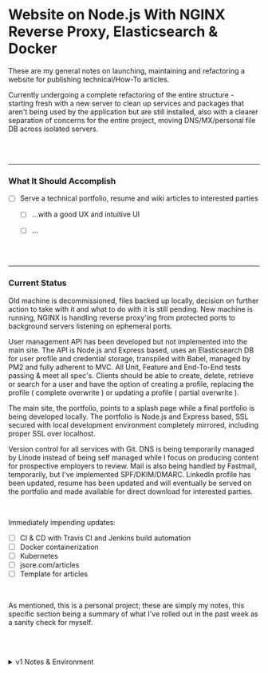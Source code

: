 # Website on Node.js With NGINX Reverse Proxy, Elasticsearch & Docker

These are my general notes on launching, maintaining and refactoring a website for publishing technical/How-To articles.

Currently undergoing a complete refactoring of the entire structure - starting fresh with a new server to clean up services and packages that aren't being used by the application but are still installed, also with a clearer separation of concerns for the entire project, moving DNS/MX/personal file DB across isolated servers.

<br><br>



--------------------------------------------------------------------------------
### What It Should Accomplish

- [ ] Serve a technical portfolio, resume and wiki articles to interested parties
    - [ ] ...with a good UX and intuitive UI
    - [ ] ...


<br><br>



--------------------------------------------------------------------------------
### Current Status

Old machine is decommissioned, files backed up locally, decision on further action to take with it and what to do with it is still pending. New machine is running, NGINX is handling reverse proxy'ing from protected ports to background servers listening on ephemeral ports.

User management API has been developed but not implemented into the main site. The API is Node.js and Express based, uses an Elasticsearch DB for user profile and credential storage, transpiled with Babel, managed by PM2 and fully adherent to MVC. All Unit, Feature and End-To-End tests passing & meet all spec's. Clients should be able to create, delete, retrieve or search for a user and have the option of creating a profile, replacing the profile ( complete overwrite ) or updating a profile ( partial overwrite ).

The main site, the portfolio, points to a splash page while a final portfolio is being developed locally. The portfolio is Node.js and Express based, SSL secured with local development environment completely mirrored, including proper SSL over localhost.

Version control for all services with Git. DNS is being temporarily managed by Linode instead of being self managed while I focus on producing content for prospective employers to review. Mail is also being handled by Fastmail, temporarily, but I've implemented SPF/DKIM/DMARC. LinkedIn profile has been updated, resume has been updated and will eventually be served on the portfolio and made available for direct download for interested parties.

<br>

Immediately impending updates:

- [ ] CI & CD with Travis CI and Jenkins build automation
- [ ] Docker containerization
- [ ] Kubernetes
- [ ] jsore.com/articles
- [ ] Template for articles

<br>

As mentioned, this is a personal project; these are simply my notes, this specific section being a summary of what I've rolled out in the past week as a sanity check for myself.





<br><br>
<details>

<summary>v1 Notes & Environment</summary>

<br><br>
<hr>



## Development Flow
( & some other things I've come across )

<br>

#### HTTPS in development environments
One of the first things I ran into was getting HTTPS set up correctly in production (running on
a Linode VM) <b>AND</b> in development (locally, on my macbook).

Let's Encrypt got my production environment and domain set up easy-peasy, but my local development
space...not so much.

Problem?

Getting HTTPS recognized on `localhost` because I wanted development and production mirrored as
much as possible, to help mitigate any future issues I might come across deploying my code from
an HTTP based environment to one secured with HTTPS.

Finally, instead of self-signing a cert and forcing my browser to accept it, I found this:<br>
https://github.com/FiloSottile/mkcert

Again, my development environment is on a macOS.

<br>

Install:

`$ brew install mkcert`

<br>

I wanted this working in Firefox too, not just Chrome:

`$ brew install nss`

<br>

Create the psuedo/local CA:
```
$ mkcert -install
> Using the local CA at "/Users/jsorensen/Library/Application Support/mkcert"
> Password: (for sudo)
> The local CA is now installed in the system trust store!
> The local CA is now installed in the Firefox trust store (requires browser restart)!
```

<br>

Sign some certs, optionally adding additional domains or aliases if you have any configured:
```
$ mkcert somedomain.com localhost 127.0.0.1 ::1
> Using the local CA at "/Users/jsorensen/Library/Application Support/mkcert"
>
> Created a new certificate valid for the following names
>  - "somedomain.com"
>  - "localhost"
>  - "127.0.0.1"
>  - "::1"
>
> The certificate is at "./somedomain.com+3.pem" and the key at "./somedomain.com+3-key.pem"
```

<br>

Since I'm using a Node.js architecture, I also had to tell Node where to look for the new CA by
setting a specific Node environment variable...

`$ export NODE_EXTRA_CA_CERTS="$(mkcert -CAROOT)/rootCA.pem"    # <-- from your project's root`

<br>

...and because I prefer not to tack on a port number at the end of the URL where my Node server can
be reached, it's required that the Node server is started with `sudo` permissions to get around a pesky
`EACCES` error message, where Node isn't able to access port 443

`$ sudo npm start`

<br>

Now, set the path to your newly created certificate and key files when you call `createServer()`
```javascript
// bring in modules
const fs = require('fs');
const https = require('https');
const express = require('express');
// start an express instance
const app = express();
const httpsOptions = {
    // by default, these files are found at your
    // user's root directory ( ~/ )
    key: fs.readFileSync('path/to/the-key.pem'),
    cert: fs.readFileSync('path/to/the-cert.pem'),
};
// tell the server to start listening
https.createServer(httpsOptions, app).listen(443, () => console.log('https ready'));
```

<br>

Kind of dirty, since Chrome still throws a warning that the sight is untrusted, but my goal has
essentially been acheived - get traffic flowing through HTTPS in dev.

<br>

<b>Note:</b><br>
Be <i>abunduntly</i> aware that the key this tool generates needs to be
absolutely secured. At this time, I'm gonna be paranoid and not publicly detail the steps I took.



<br><br>

#### Moving from Apache to Node.js/Express

<br><br>
<hr>

## Site Architecture

- It will not process a lot of data
- Mostly middleware, other services do heavy lifting
- Async nature for handling multiple requests from different sources

```
.-------------------. .--------------------.
|    web browser    | |   mobile browser   |    <-- what needs to be visually pleasing & accessible
'-------------------' '--------------------'
.------------------------------------------.
|             REST API service             |    <-- what needs to be developed
'------------------------------------------'
.-----------------. .----------------------.
|       DB        | |    REST middleware   |    <-- what needs to be secured
|  Postgre SQL    | |       & services     |
'-----------------' '----------------------'
```

<br>

### Prerequisites

<b>Key Node Modules</b>

<i>items with --> * <-- are maybes</i>

Express
> - expose app data
> - manage HTTP requests
> - handle HTTPS security
> - routing API endpoints

Passport *
> - user authentication
> - session management
>     (possible replacement: Axios)

Webpack *
> - production vs development environment management
> - config options handler
>     (possible replacement: PM2)

Mocha
> - unit testing

<br>

<b>Keeping the Node application running after server restarts or SSH session exits</b>

Webpack is handling restarting ( rebuilding ) the app when a file is updated or
an error is thrown. It does not, however, handle a ( SSH ) session ending; if the
session is killed all the child processes stemmed from that session are killed as well.

This can be handled two ways:

1) Running the Node process in the background and manaully handling `STDOUT` and
`STDERR` so that Node won't receive broken pipe errors ( and then crash ) when the
Node server tries to `console.log` or `error` something to the terminal:

    ```
                                      |     pipes new log      |
                                      |---- messages here -----|
    |------ the process to run -----| |        instead         |
    $ node /path/to/project/server.js > stdout.txt 2> stderr.txt &
                                                                  `-- "run in background"
    ```

2) Use PM2: https://github.com/Unitech/pm2

    Benefits: works nicely with Webpack, Express and Morgan!

    Install it globally and it's ready to run out of the box
    ```
    $ npm install pm2 -g
    $ pm2 start server.js
    ```

    You do need to manually set the service to restart across machine across
    reboots and startups though:
    ```
    ( after starting the process )
    $ pm2 startup
    ```

    I decided to hook up to a PM2+ account for online dashboards
    ```
    $ pm2 monitor    # oops, command only available if linked to an account
    > [PM2 I/O] Using non-browser authentication.
    > [PM2 I/O] Do you have a pm2.io account? (y/n) n
    > [PM2 I/O] No problem ! We just need few informations to create your account
    > [PM2 I/O] Please choose an username :
    > [PM2 I/O] Please choose an email :
    > [PM2 I/O] Please choose a password :
    > ( validation email is sent )
    > [PM2 I/O] Waiting for validation ....
    > [PM2 I/O] Successfully validated

    # after validating, link https://app.pm2.io account to machine
    pm2 link <private_api_key> <public_api_key> MACHINE_NAME
    ```

    Review list of running processes
    ```
    $ pm2 ls
    > ┌──────────┬────┬─────────┬──────┬───────...
    > │ App name │ id │ version │ mode │ pid
    > ├──────────┼────┼─────────┼──────┼───────...
    > │ server   │ 0  │ 1.0.0   │ fork │ XXXX
    > └──────────┴────┴─────────┴──────┴───────...
    ```

    Review details of a process
    ```
    $ pm2 show <app name>
    ```

    Review any logs a running Node application has generated
    ```
    $ pm2 logs <app name>
    > ( my app's Webpack logs )
    > ...
    > ( logs generated by Morgan )

    logs are saved in ~/.pm2/logs
    ```


<br>

#### DB Schema

<br><br>
<hr>

## Project Structure

> Organize files around features, not roles

```
.
|-- .git
|   `-- ...
|-- .gitignore
|-- breakroomramen
|   |-- utils               // 2nd leve Postgre access, etc
|   |   `-- ...
|   |-- auth
|   |   `-- ...             // user management
|   |-- index.js
|   |-- common.js
|   `-- templates.js
|-- jsore
|   |-- welcome
|   |   `-- welcome.js
|   |-- resume
|   |   `-- resume.js
|   |-- ramblings
|   |   |-- utils           // 2nd leve Postgre access, etc
|   |   |   `-- ...
|   |   `-- ramblings.js
|   `-- templates.js
|-- config
|   |-- webpack.config.js
|   |-- development.config.js
|   `-- ...
|-- db                      // top-level Postgres management
|   `-- ...
|-- scripts                 // deployment automation (npm scripts)
|   `-- deploy.js
|-- tests                   // unit testing
|   |-- jsore.welcome.js
|   |-- jsore.resume.js
|   |-- jsore.ramblings.js
|   `-- breakroomramen.js
|-- server.js               // main entry
|-- package.json
|-- README.md
```

<br><br>
<hr>

## Key Modules

<i>items with --> * <-- are maybes</i>

#### Express
- expose app data
- manage HTTP requests
- handle HTTPS security
- routing API endpoints

#### Passport *
- user authentication
- session management
    (possible replacement: Axios)

#### Webpack *
- production vs development environment management
- config options handler
    (possible replacement: PM2)

#### Mocha
- unit testing

<br><br>
<hr>

## Reasons why I've decided to...

<br><br>
<hr>

## Things I want to look into

#### Passport authentication
https://blog.risingstack.com/node-hero-node-js-authentication-passport-js/


<br><br>
<hr>

## Snippets

#### Simple async/await

```javascript
const main = async (paramsA, paramsB, paramsC) => {
    const resA = await funcA(paramsA);
    // need to uniquely handle an error?
    const resB = await funcB(paramsB).catch(e => { /* things unique to this error */ });
    const resC = await funcC(paramsC);

    return { resA, resB, resC };
};

main()
    .then(d => { // do things with the result })
    // handle the rest of the catch clauses for each await
    .catch(e => { // handle all other errors!! });
```

<br>

### https.createServer
https://nodejs.org/api/https.html#https_https_createserver_options_requestlistener

https://nodejs.org/api/https.html#https_https_request_options_callback

http: https://nodejs.org/api/http.html#http_http_request_options_callback

<br><br>
<hr>

</details>

